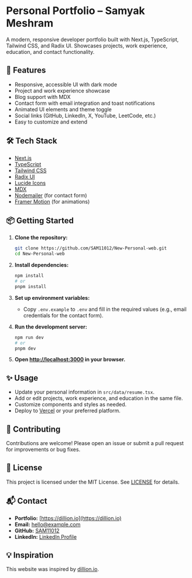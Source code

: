 # Personal Portfolio – Samyak Meshram

A modern, responsive developer portfolio built with Next.js, TypeScript, Tailwind CSS, and Radix UI. Showcases projects, work experience, education, and contact functionality.

## 🚀 Features

- Responsive, accessible UI with dark mode
- Project and work experience showcase
- Blog support with MDX
- Contact form with email integration and toast notifications
- Animated UI elements and theme toggle
- Social links (GitHub, LinkedIn, X, YouTube, LeetCode, etc.)
- Easy to customize and extend

## 🛠️ Tech Stack

- [Next.js](https://nextjs.org/)
- [TypeScript](https://www.typescriptlang.org/)
- [Tailwind CSS](https://tailwindcss.com/)
- [Radix UI](https://www.radix-ui.com/)
- [Lucide Icons](https://lucide.dev/)
- [MDX](https://mdxjs.com/)
- [Nodemailer](https://nodemailer.com/) (for contact form)
- [Framer Motion](https://www.framer.com/motion/) (for animations)

## 📦 Getting Started

1. **Clone the repository:**
   ```bash
   git clone https://github.com/SAM11012/New-Personal-web.git
   cd New-Personal-web
   ```

2. **Install dependencies:**
   ```bash
   npm install
   # or
   pnpm install
   ```

3. **Set up environment variables:**
   - Copy `.env.example` to `.env` and fill in the required values (e.g., email credentials for the contact form).

4. **Run the development server:**
   ```bash
   npm run dev
   # or
   pnpm dev
   ```

5. **Open [http://localhost:3000](http://localhost:3000) in your browser.**

## ✨ Usage

- Update your personal information in `src/data/resume.tsx`.
- Add or edit projects, work experience, and education in the same file.
- Customize components and styles as needed.
- Deploy to [Vercel](https://vercel.com/) or your preferred platform.

## 🤝 Contributing

Contributions are welcome! Please open an issue or submit a pull request for improvements or bug fixes.

## 📄 License

This project is licensed under the MIT License. See [LICENSE](LICENSE) for details.

## 📬 Contact

- **Portfolio:** [https://dillion.io](https://dillion.io)
- **Email:** hello@example.com
- **GitHub:** [SAM11012](https://github.com/SAM11012)
- **LinkedIn:** [LinkedIn Profile](https://dub.sh/dillion-linkedin)

## 💡 Inspiration

This website was inspired by [dillion.io](https://dillion.io).
